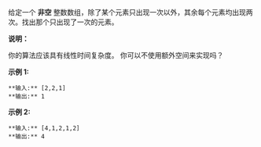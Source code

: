 给定一个 **非空** 整数数组，除了某个元素只出现一次以外，其余每个元素均出现两次。找出那个只出现了一次的元素。

**说明：**

你的算法应该具有线性时间复杂度。 你可以不使用额外空间来实现吗？

**示例 1:**

    
    
    **输入:** [2,2,1]
    **输出:** 1
    

**示例  2:**

    
    
    **输入:** [4,1,2,1,2]
    **输出:** 4


